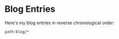 # Blog Entries

Here's my blog entries in reverse chronological order:

```query {.timeline}
path:blog/*
```
